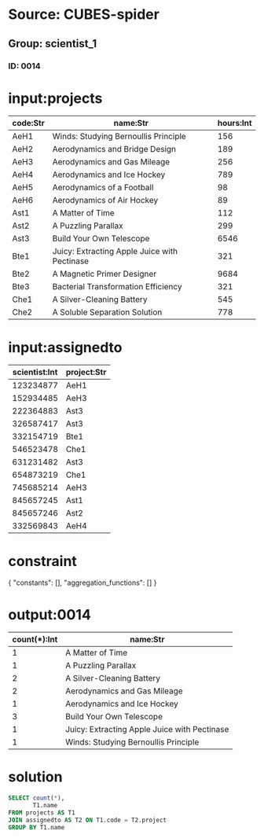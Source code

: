 # Source: CUBES-spider
## Group: scientist_1
### ID: 0014

# input:projects

| code:Str | name:Str | hours:Int |
|---|---|---|
| AeH1 | Winds: Studying Bernoullis Principle | 156 |
| AeH2 | Aerodynamics and Bridge Design | 189 |
| AeH3 | Aerodynamics and Gas Mileage | 256 |
| AeH4 | Aerodynamics and Ice Hockey | 789 |
| AeH5 | Aerodynamics of a Football | 98 |
| AeH6 | Aerodynamics of Air Hockey | 89 |
| Ast1 | A Matter of Time | 112 |
| Ast2 | A Puzzling Parallax | 299 |
| Ast3 | Build Your Own Telescope | 6546 |
| Bte1 | Juicy: Extracting Apple Juice with Pectinase | 321 |
| Bte2 | A Magnetic Primer Designer | 9684 |
| Bte3 | Bacterial Transformation Efficiency | 321 |
| Che1 | A Silver-Cleaning Battery | 545 |
| Che2 | A Soluble Separation Solution | 778 |

# input:assignedto

| scientist:Int | project:Str |
|---|---|
| 123234877 | AeH1 |
| 152934485 | AeH3 |
| 222364883 | Ast3 |
| 326587417 | Ast3 |
| 332154719 | Bte1 |
| 546523478 | Che1 |
| 631231482 | Ast3 |
| 654873219 | Che1 |
| 745685214 | AeH3 |
| 845657245 | Ast1 |
| 845657246 | Ast2 |
| 332569843 | AeH4 |

# constraint

{
  "constants": [],
  "aggregation_functions": []
}

# output:0014

| count(*):Int | name:Str |
|---|---|
| 1 | A Matter of Time |
| 1 | A Puzzling Parallax |
| 2 | A Silver-Cleaning Battery |
| 2 | Aerodynamics and Gas Mileage |
| 1 | Aerodynamics and Ice Hockey |
| 3 | Build Your Own Telescope |
| 1 | Juicy: Extracting Apple Juice with Pectinase |
| 1 | Winds: Studying Bernoullis Principle |

# solution

```sql
SELECT count(*),
       T1.name
FROM projects AS T1
JOIN assignedto AS T2 ON T1.code = T2.project
GROUP BY T1.name
```
